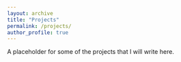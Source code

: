 ```yaml
---
layout: archive
title: "Projects"
permalink: /projects/
author_profile: true
---
```


A placeholder for some of the projects that I will write here.